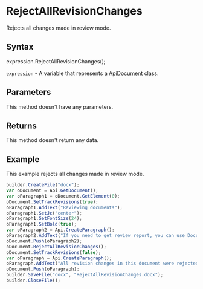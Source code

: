# RejectAllRevisionChanges

Rejects all changes made in review mode.

## Syntax

expression.RejectAllRevisionChanges();

`expression` - A variable that represents a [ApiDocument](../ApiDocument.md) class.

## Parameters

This method doesn't have any parameters.

## Returns

This method doesn't return any data.

## Example

This example rejects all changes made in review mode.

```javascript
builder.CreateFile("docx");
var oDocument = Api.GetDocument();
var oParagraph1 = oDocument.GetElement(0);
oDocument.SetTrackRevisions(true);
oParagraph1.AddText("Reviewing documents");
oParagraph1.SetJc("center");
oParagraph1.SetFontSize(24);
oParagraph1.SetBold(true);
var oParagraph2 = Api.CreateParagraph();
oParagraph2.AddText("If you need to get review report, you can use Document Builder. The steps below will show how to do it.");
oDocument.Push(oParagraph2);
oDocument.RejectAllRevisionChanges();
oDocument.SetTrackRevisions(false);
var oParagraph = Api.CreateParagraph();
oParagraph.AddText("All revision changes in this document were rejected.");
oDocument.Push(oParagraph);
builder.SaveFile("docx", "RejectAllRevisionChanges.docx");
builder.CloseFile();
```